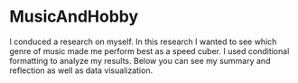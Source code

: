 # MusicAndHobby
I conduced a research on myself. In this research I wanted to see which genre of music made me perform best as a speed cuber. I used conditional formatting to analyze my results. Below you can see my summary and reflection as well as data visualization.
